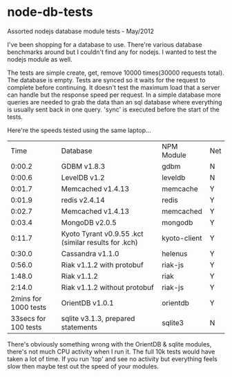 node-db-tests
=============

Assorted nodejs database module tests - May/2012


I've been shopping for a database to use.  There're various database benchmarks around but I couldn't find any for nodejs.  I wanted to test the nodejs module as well.

The tests are simple create, get, remove 10000 times(30000 requests total). The database is empty.  Tests are synced so it waits for the request to complete before continuing.  It doesn't test the maximum load that a server can handle but the response speed per request.  In a simple database more queries are needed to grab the data than an sql database where everything is usually sent back in one query.  'sync' is executed before the start of the tests.

Here're the speeds tested using the same laptop...

<table>
<tr><td>Time</td><td>Database</td><td>NPM Module</td><td>Net</td></tr>
<tr><td>0:00.2</td><td>GDBM v1.8.3</td><td>gdbm</td><td>N</td></tr>
<tr><td>0:00.6</td><td>LevelDB v1.2</td><td>leveldb</td><td>N</td></tr>
<tr><td>0:01.7</td><td>Memcached v1.4.13</td><td>memcache</td><td>Y</td></tr>
<tr><td>0:01.9</td><td>redis v2.4.14</td><td>redis</td><td>Y</td></tr>
<tr><td>0:02.7</td><td>Memcached v1.4.13</td><td>memcached</td><td>Y</td></tr>
<tr><td>0:03.4</td><td>MongoDB v2.0.5</td><td>mongodb</td><td>Y</td></tr>
<tr><td>0:11.7</td><td>Kyoto Tyrant v0.9.55 .kct (similar results for .kch)</td><td>kyoto-client</td><td>Y</td></tr>
<tr><td>0:30.0</td><td>Cassandra v1.1.0</td><td>helenus</td><td>Y</td></tr>
<tr><td>0:56.0</td><td>Riak v1.1.2 with protobuf</td><td>riak-js</td><td>Y</td></tr>
<tr><td>1:48.0</td><td>Riak v1.1.2</td><td>riak</td><td>Y</td></tr>
<tr><td>2:14.0</td><td>Riak v1.1.2 without protobuf</td><td>riak-js</td><td>Y</td></tr>
<tr><td>2mins for 1000 tests</td><td>OrientDB v1.0.1</td><td>orientdb</td><td>Y</td></tr>
<tr><td>33secs for 100 tests</td><td>sqlite v3.1.3, prepared statements</td><td>sqlite3</td><td>N</td></tr>
</table>

There's obviously something wrong with the OrientDB & sqlite modules, there's not much CPU activity when I run it.  The full 10k tests would have taken a lot of time.  If you run 'top' and see no activity but everything feels slow then maybe test out the speed of your modules.

